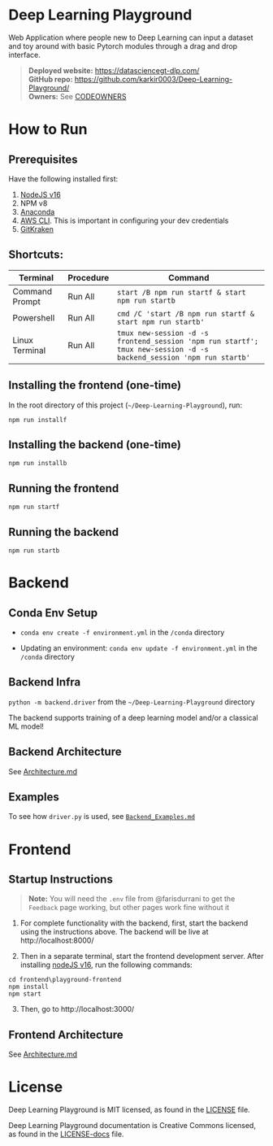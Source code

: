 # Deep Learning Playground

Web Application where people new to Deep Learning can input a dataset and toy around with basic Pytorch modules through a drag and drop interface.

> **Deployed website:** https://datasciencegt-dlp.com/ </br>
 **GitHub repo:** https://github.com/karkir0003/Deep-Learning-Playground/ </br> **Owners:** See [CODEOWNERS](./CODEOWNERS)

# How to Run

## Prerequisites
Have the following installed first:

1. [NodeJS v16](https://nodejs.org/en/download/)
2. NPM v8
3. [Anaconda](https://www.anaconda.com/)
4. [AWS CLI](https://docs.aws.amazon.com/cli/latest/userguide/getting-started-install.html). This is important in configuring your dev credentials
5. [GitKraken](https://help.gitkraken.com/gitkraken-client/how-to-install/)

## Shortcuts:
| Terminal   | Procedure   | Command |
|-----------|-----------|-----|
| Command Prompt | Run All | `start /B npm run startf & start npm run startb` |
| Powershell | Run All | `cmd /C 'start /B npm run startf & start npm run startb'` |
| Linux Terminal | Run All | `tmux new-session -d -s frontend_session 'npm run startf'; tmux new-session -d -s backend_session 'npm run startb'` |


## Installing the frontend (one-time)
In the root directory of this project (`~/Deep-Learning-Playground`), run: 
```
npm run installf
```
## Installing the backend (one-time)
```
npm run installb
```
## Running the frontend
```
npm run startf
```
## Running the backend
```
npm run startb
```

# Backend

## Conda Env Setup

- `conda env create -f environment.yml` in the `/conda` directory

- Updating an environment: `conda env update -f environment.yml` in the `/conda` directory

## Backend Infra

`python -m backend.driver` from the `~/Deep-Learning-Playground` directory

The backend supports training of a deep learning model and/or a classical ML model!

## Backend Architecture

See [Architecture.md](./.github/Architecture.md)

## Examples

To see how `driver.py` is used, see [`Backend_Examples.md`](./.github/Backend_Examples.md)

# Frontend

## Startup Instructions

> **Note:** You will need the `.env` file from @farisdurrani to get the `Feedback` page working, but other pages work fine without it

1. For complete functionality with the backend, first, start the backend using the instructions above. The backend will be live at http://localhost:8000/

2. Then in a separate terminal, start the frontend development server. After installing [nodeJS v16](https://nodejs.org/en/download/), run the following commands:

```
cd frontend\playground-frontend
npm install
npm start
```

3. Then, go to http://localhost:3000/

## Frontend Architecture

See [Architecture.md](./.github/Architecture.md)

# License

Deep Learning Playground is MIT licensed, as found in the [LICENSE](./LICENSE) file.

Deep Learning Playground documentation is Creative Commons licensed, as found in the [LICENSE-docs](./.github/LICENSE-docs) file.
